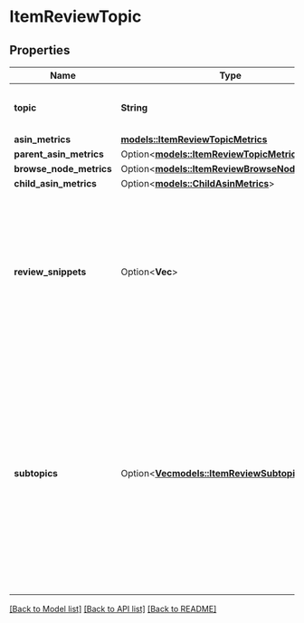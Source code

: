 # ItemReviewTopic

## Properties

Name | Type | Description | Notes
------------ | ------------- | ------------- | -------------
**topic** | **String** | The name of the item review topic. | 
**asin_metrics** | [**models::ItemReviewTopicMetrics**](ItemReviewTopicMetrics.md) |  | 
**parent_asin_metrics** | Option<[**models::ItemReviewTopicMetrics**](ItemReviewTopicMetrics.md)> |  | [optional]
**browse_node_metrics** | Option<[**models::ItemReviewBrowseNodeMetrics**](ItemReviewBrowseNodeMetrics.md)> |  | [optional]
**child_asin_metrics** | Option<[**models::ChildAsinMetrics**](ChildAsinMetrics.md)> |  | [optional]
**review_snippets** | Option<**Vec<String>**> | A list of up to three snippets from reviews that contain the topic. This value is `null` if there aren't enough review snippets for the topic. | [optional]
**subtopics** | Option<[**Vec<models::ItemReviewSubtopic>**](ItemReviewSubtopic.md)> | A list of up to five top subtopics for the topic. The percentage of customer reviews that mention the subtopic determine the topic's placement in the list. This value is `null` if there are no subtopics. | [optional]

[[Back to Model list]](../README.md#documentation-for-models) [[Back to API list]](../README.md#documentation-for-api-endpoints) [[Back to README]](../README.md)



